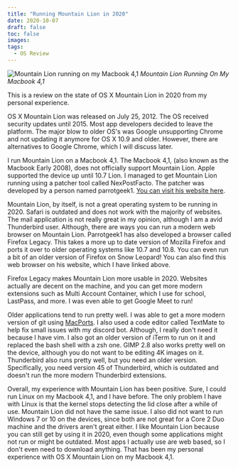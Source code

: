 ```yaml
---
title: "Running Mountain Lion in 2020"
date: 2020-10-07
draft: false
toc: false
images:
tags:
  - OS Review
---
```

![Mountain Lion running on my Macbook 4,1](/post-photos/macbook-osx.HEIC)
_Mountain Lion Running On My Macbook 4,1_

This is a review on the state of OS X Mountain Lion in 2020 from my personal experience. 

OS X Mountain Lion was released on July 25, 2012. The OS received security updates until 2015. Most app developers decided to leave the platform. The major blow to older OS's was Google unsupporting Chrome and not updating it anymore for OS X 10.9 and older. However, there are alternatives to Google Chrome, which I will discuss later.

I run Mountain Lion on a Macbook 4,1. The Macbook 4,1, (also known as the Macbook Early 2008), does not officially support Mountain Lion. Apple supported the device up until 10.7 Lion. I managed to get Mountain Lion running using a patcher tool called NexPostFacto. The patcher was developed by a person named parrotgeek1. [You can visit his website here](https://parrotgeek.com). 

Mountain Lion, by itself, is not a great operating system to be running in 2020. Safari is outdated and does not work with the majority of websites. The mail application is not really great in my opinion, although I am a avid Thunderbird user. Although, there are ways you can run a modern web browser on Mountain Lion. Parrotgeek1 has also developed a browser called Firefox Legacy. This takes a more up to date version of Mozilla Firefox and ports it over to older operating systems like 10.7 and 10.8. You can even run a bit of an older version of Firefox on Snow Leopard! You can also find this web browser on his website, which I have linked above. 

Firefox Legacy makes Mountain Lion more usable in 2020. Websites actually are decent on the machine, and you can get more modern extensions such as Multi Account Container, which I use for school, LastPass, and more. I was even able to get Google Meet to run! 

Older applications tend to run pretty well. I was able to get a more modern version of git using [MacPorts](https://www.macports.org/). I also used a code editor called TextMate to help fix small issues with my discord bot. Although, I really don't need it because I have vim. I also got an older version of iTerm to run on it and replaced the bash shell with a zsh one. GIMP 2.8 also works pretty well on the device, although you do not want to be editing 4K images on it. Thunderbird also runs pretty well, but you need an older version. Specifically, you need version 45 of Thunderbird, which is outdated and doesn't run the more modern Thunderbird extensions.

Overall, my experience with Mountain Lion has been positive. Sure, I could run Linux on my Macbook 4,1, and I have before. The only problem I have with Linux is that the kernel stops detecting the lid close after a while of use. Mountain Lion did not have the same issue. I also did not want to run Windows 7 or 10 on the devices, since both are not great for a Core 2 Duo machine and the drivers aren't great either. I like Mountain Lion because you can still get by using it in 2020, even though some applications might not run or might be outdated. Most apps I actually use are web based, so I don't even need to download anything. That has been my personal experience with OS X Mountain Lion on my Macbook 4,1. 
